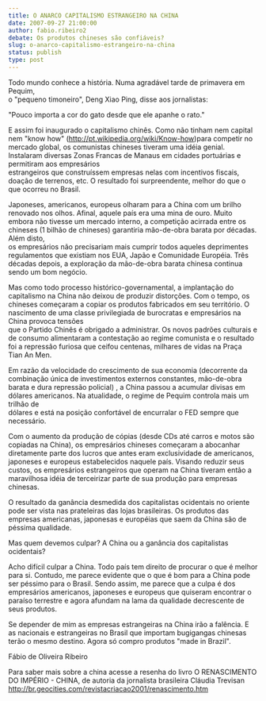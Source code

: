 ```yaml
---
title: O ANARCO CAPITALISMO ESTRANGEIRO NA CHINA
date: 2007-09-27 21:00:00
author: fabio.ribeiro2
debate: Os produtos chineses são confiáveis?
slug: o-anarco-capitalismo-estrangeiro-na-china
status: publish 
type: post
---
```


  
Todo mundo conhece a história. Numa agradável tarde de primavera em Pequim,  
o "pequeno timoneiro", Deng Xiao Ping, disse aos jornalistas:  
  
"Pouco importa a cor do gato desde que ele apanhe o rato."  
  
E assim foi inaugurado o capitalismo chinês. Como não tinham nem capital nem "know how" (<http://pt.wikipedia.org/wiki/Know-how>)para competir no mercado global, os comunistas chineses tiveram uma idéia genial. Instalaram diversas Zonas Francas de Manaus em cidades portuárias e permitiram aos empresários  
estrangeiros que construíssem empresas nelas com incentivos fiscais, doação de terrenos, etc. O resultado foi surpreendente, melhor do que o que ocorreu no Brasil.  
  
Japoneses, americanos, europeus olharam para a China com um brilho renovado nos olhos. Afinal, aquele país era uma mina de ouro. Muito embora não tivesse um mercado interno, a competição acirrada entre os chineses (1 bilhão de chineses) garantiria mão-de-obra barata por décadas. Além disto,  
os empresários não precisariam mais cumprir todos aqueles deprimentes regulamentos que existiam nos EUA, Japão e Comunidade Européia. Três décadas depois, a exploração da mão-de-obra barata chinesa continua sendo um bom negócio.  
  
Mas como todo processo histórico-governamental, a implantação do capitalismo na China não deixou de produzir distorções. Com o tempo, os chineses começaram a copiar os produtos fabricados em seu território. O nascimento de uma classe privilegiada de burocratas e empresários na China provoca tensões  
que o Partido Chinês é obrigado a administrar. Os novos padrões culturais e de consumo alimentaram a contestação ao regime comunista e o resultado foi a repressão furiosa que ceifou centenas, milhares de vidas na Praça Tian An Men.  
  
Em razão da velocidade do crescimento de sua economia (decorrente da combinação única de investimentos externos constantes, mão-de-obra barata e dura repressão policial) , a China passou a acumular divisas em dólares americanos. Na atualidade, o regime de Pequim controla mais um trilhão de  
dólares e está na posição confortável de encurralar o FED sempre que necessário.  
  
Com o aumento da produção de cópias (desde CDs até carros e motos são copiadas na China), os empresários chineses começaram a abocanhar diretamente parte dos lucros que antes eram exclusividade de americanos, japoneses e europeus estabelecidos naquele país. Visando reduzir seus custos, os empresários estrangeiros que operam na China tiveram então a  
maravilhosa idéia de terceirizar parte de sua produção para empresas chinesas.  
  
O resultado da ganância desmedida dos capitalistas ocidentais no oriente pode ser vista nas prateleiras das lojas brasileiras. Os produtos das empresas americanas, japonesas e européias que saem da China são de péssima qualidade.  
  
Mas quem devemos culpar? A China ou a ganância dos capitalistas ocidentais?   
  
Acho difícil culpar a China. Todo país tem direito de procurar o que é melhor para si. Contudo, me parece evidente que o que é bom para a China pode ser péssimo para o Brasil. Sendo assim, me parece que a culpa é dos empresários americanos, japoneses e europeus que quiseram encontrar o paraíso terrestre e agora afundam na lama da qualidade decrescente de seus produtos.  
  
Se depender de mim as empresas estrangeiras na China irão a falência. E as nacionais e estrangeiras no Brasil que importam bugigangas chinesas terão o mesmo destino. Agora só compro produtos "made in Brazil".  
  
  
  
Fábio de Oliveira Ribeiro  
  
Para saber mais sobre a china acesse a resenha do livro O RENASCIMENTO DO IMPÉRIO - CHINA, de autoria da jornalista brasileira Cláudia Trevisan  
<http://br.geocities.com/revistacriacao2001/renascimento.htm>  

